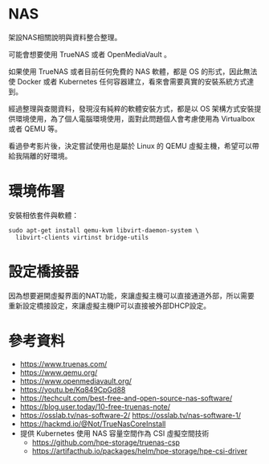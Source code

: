 # NAS
架設NAS相關說明與資料整合整理。

可能會想要使用 TrueNAS 或者 OpenMediaVault 。

如果使用 TrueNAS 或者目前任何免費的 NAS 軟體，都是 OS 的形式，因此無法使 Docker 或者 Kubernetes 任何容器建立，看來會需要真實的安裝系統方式達到。

經過整理與查閱資料，發現沒有純粹的軟體安裝方式，都是以 OS 架構方式安裝提供環境使用，為了個人電腦環境使用，面對此問題個人會考慮使用為 Virtualbox 或者 QEMU 等。

看過參考影片後，決定嘗試使用也是屬於 Linux 的 QEMU 虛擬主機，希望可以帶給我隔離的好環境。

# 環境佈署

安裝相依套件與軟體：

```
sudo apt-get install qemu-kvm libvirt-daemon-system \
  libvirt-clients virtinst bridge-utils
```

# 設定橋接器
因為想要避開虛擬界面的NAT功能，來讓虛擬主機可以直接通道外部，所以需要重新設定橋接設定，來讓虛擬主機IP可以直接被外部DHCP設定。

# 參考資料

- https://www.truenas.com/
- https://www.qemu.org/
- https://www.openmediavault.org/
- https://youtu.be/Kq849CpGd88
- https://techcult.com/best-free-and-open-source-nas-software/
- https://blog.user.today/10-free-truenas-note/
- https://osslab.tv/nas-software-2/
https://osslab.tv/nas-software-1/
- https://hackmd.io/@Not/TrueNasCoreInstall
- 提供 Kubernetes 使用 NAS 容量空間作為 CSI 虛擬空間技術
    - https://github.com/hpe-storage/truenas-csp
    - https://artifacthub.io/packages/helm/hpe-storage/hpe-csi-driver
